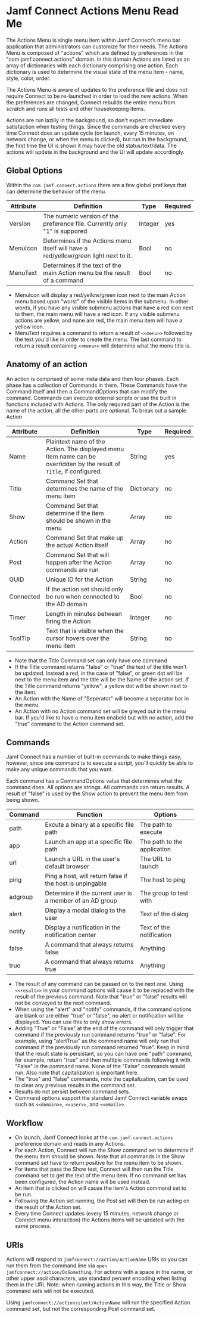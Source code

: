 #  Jamf Connect Actions Menu Read Me

The Actions Menu is single menu item within Jamf Connect’s menu bar application that administrators can customize for their needs. The Actions Menu is composed of "actions" which are defined by preferences in the "com.jamf.connect.actions" domain. In this domain Actions are listed as an array of dictionaries with each dictionary comprising one action. Each dictionary is used to determine the visual state of the menu item - name, style, color, order.

The Actions Menu is aware of updates to the preference file and does not require Connect to be re-launched in order to load the new actions. When the preferences are changed, Connect rebuilds the entire menu from scratch and runs all tests and other housekeeping items.

Actions are run lazilly in the background, so don't expect immediate satisfaction when testing things. Since the commands are checked every time Connect does an update cycle (on launch, every 15 minutes, on network change, or when the menu is clicked), but run in the background, the first time the UI is shown it may have the old status/text/data. The actions will update in the background and the UI will update accordingly.

## Global Options

Within the `com.jamf.connect.actions` there are a few global pref keys that can determine the behavior of the menu.

| Attribute | Definition | Type | Required |
|-----------|------------|------|----------|
| Version | The numeric version of the preference file. Currently only "1" is suppored | Integer | yes |
| MenuIcon | Determines if the Actions menu itself will have a red/yellow/green light next to it. | Bool | no |
| MenuText| Determines if the text of the main Action menu be the result of a command | Bool | no |

* MenuIcon will display a red/yellow/green icon next to the main Action menu based upon "worst" of the visible items in the submenu. In other words, if you have any visible submenu actions that have a red icon next to them, the main menu will have a red icon. If any visible submenu actions are yellow, and none are red, the main menu item will have a yellow icon.
* MenuText requires a command to return a result of `<<menu>>` followed by the text you'd like in order to create the menu. The last command to return a result containing `<<menu>>` will determine what the menu title is.

## Anatomy of an action

An action is comprised of some meta data and then four phases. Each phase has a collection of Commands in them. These Commands have the Command itself and then a CommandOptions that can modify the command. Commands can execute external scripts or use the built in functions included with Actions. The only required part of the Action is the name of the action, all the other parts are optional. To break out a sample Action

| Attribute | Definition | Type | Required |
|-----------|------------|------|----------|
| Name | Plaintext name of the Action. The displayed menu item name can be overridden by the result of `Title`, if configured. | String | yes |
| Title | Command Set that determines the name of the menu item | Dictionary | no |
| Show | Command Set that determine if the item should be shown in the menu | Array | no |
| Action | Command Set that make up the actual Action itself | Array | no
| Post | Command Set that will happen after the Action commands are run | Array | no |
| GUID | Unique ID for the Action | String | no |
| Connected | If the action set should only be run when connected to the AD domain | Bool | no |
| Timer | Length in minutes between firing the Action | Integer | no |
| ToolTip | Text that is visible when the cursor hovers over the menu item | String | no |


* Note that the Title Command set can only have one command
* If the Title command returns "false" or "true" the text of the title won't be updated. Instead a red, in the case of "false", or green dot will be next to the menu item and the title will be the Name of the action set. If the Title command returns "yellow", a yellow dot will be shown next to the item.
* An Action with the Name of "Seperator" will become a separator bar in the menu.
* An Action with no Action command set will be greyed out in the menu bar. If you'd like to have a menu item enabeld but with no action, add the "true" command to the Action command set.

## Commands

Jamf Connect has a number of built-in commands to make things easy, however, since one command is to execute a script, you'll quickly be able to make any unique commands that you want.

Each command has a CommandOptions value that determines what the command does. All options are strings. All commands can return results. A result of "false" is used by the Show action to prevent the menu item from being shown.

| Command | Function | Options |
|---------|----------|---------|
| path | Excute a binary at a specific file path | The path to execute |
| app | Launch an app at a specific file path | The path to the application |
| url | Launch a URL in the user's default browser | The URL to launch |
| ping | Ping a host, will return false if the host is unpingable | The host to ping|
| adgroup | Determine if the current user is a member of an AD group | The group to test with |
| alert | Display a modal dialog to the user | Text of the dialog |
| notify | Display a notification in the notification center | Text of the notification |
| false | A command that always returns false | Anything |
| true | A command that always returns true | Anything |

* The result of any command can be passed on to the next one. Using `<<result>>` in your command options will cause it to be replaced with the result of the previous command. Note that "true" or "false" results will not be conveyed to the next command.
* When using the "alert" and "notify" commands, if the command options are blank or are either "true" or "false", no alert or notification will be displayed. You can use this to only show errors.
* Adding "True" or "False" at the end of the command will only trigger that command if the previously run command returns "true" or "false". For example, using "alertTrue" as the command name will only run that command if the previously run command returned "true". Keep in mind that the result state is persistant, so you can have one "path" command, for example, return "true" and then multiple commands following it with "False" in the command name. None of the "False" commands would run. Also note that capitalization is important here.
* The "true" and "false" commands, note the capitalization, can be used to clear any previous results in the command set.
* Results do not persist between command sets.
* Command options support the standard Jamf Connect variable swaps such as `<<domain>>`, `<<user>>`, and `<<email>>`.

## Workflow

* On launch, Jamf Connect looks at the `com.jamf.connect.actions` preference domain and reads in any Actions.
* For each Action, Connect will run the Show command set to determine if the menu item should be shown. Note that all commands in the Show command set have to return positive for the menu item to be shown.
* For items that pass the Show test, Connect will then run the Title command set to get the text of the menu item. If no command set has been configured, the Action name will be used instead.
* An item that is clicked on will cause the item's Action command set to be run.
* Following the Action set running, the Post set will then be run acting on the result of the Action set.
* Every time Connect updates (every 15 minutes, network change or Connect menu interaction) the Actions items will be updated with the same process.

## URIs

Actions will respond to `jamfconnect://action/ActionName` URIs so you can run them from the command line via `open jamfconnect://action/DoSomething`. For actions with a space in the name, or other upper ascii characters, use standard percent encoding when listing them in the URI. Note: when running actions in this way, the Title or Show command sets will not be executed.

Using `jamfconnect://actionsilent/ActionName` will run the specified Action command set, but not the corresponding Post command set.
